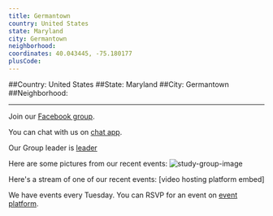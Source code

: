 ```yaml
---
title: Germantown
country: United States
state: Maryland
city: Germantown
neighborhood: 
coordinates: 40.043445, -75.180177
plusCode:
---
```


##Country: United States
##State: Maryland
##City: Germantown
##Neighborhood: 
*****
Join our [Facebook group](https://www.facebook.com/groups/free.code.camp.germantown.maryland).

You can chat with us on [chat app]().

Our Group leader is [leader]()

Here are some pictures from our recent events:
![study-group-image]()

Here's a stream of one of our recent events:
[video hosting platform embed]

We have events every Tuesday. You can RSVP for an event on [event platform]().
